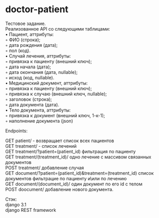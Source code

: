 # doctor-patient  
Тестовое задание.   
Реализованное API со следующими таблицами:    
     • Пациент, аттрибуты:    
        ◦ ФИО (строка);    
        ◦ дата рождения (дата);    
        ◦ пол (код).  
    • Случай лечения, аттрибуты:   
        ◦ привязка к пациенту (внешний ключ);    
        ◦ дата начала (дата);   
        ◦ дата окончания (дата, nullable);   
        ◦ исход (код, nullable).  
    • Медицинский документ, аттрибуты:   
        ◦ привязка к пациенту (внешний ключ);   
        ◦ привязка к случаю (внешний ключ, nullable);  
        ◦ заголовок (строка);   
        ◦ дата документа (дата).  
    • Тело документа, аттрибуты:  
        ◦ привязка к документ (внешний ключ, 1-к-1);  
        ◦ наполнение документа (json)  

Endpoints:  

GET patient/  - возвращает список всех пациентов  
GET treatment/ - список лечений    
GET treatment/?patient=(patient_id) фильтрация по пациенту  
GET treatment/(treatment_id)/ одно лечение с массивом связанных документов  
POST treatment/ добавление случая   
GET document/?patient=(patient_id)&treatment=(treatment_id) список документов фильтрацие по пациенту и\или по лечению  
GET document/(document_id)/ один документ по его id с телом  
POST doocument/ добавление нового документа.     

Стэк:  
django 3.1  
django REST framework  
